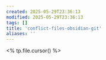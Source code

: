 ```yaml
---
created: 2025-05-29T23:36:13
modified: 2025-05-29T23:36:13
tags: []
title: 'conflict-files-obsidian-git'
aliases: '' 
---
```


<% tp.file.cursor() %>